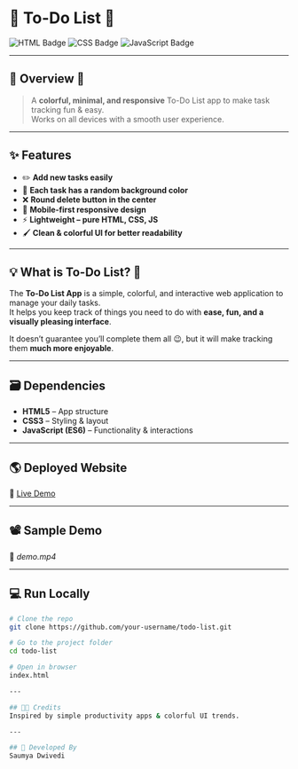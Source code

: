 # 📝 To-Do List 🚀

![HTML Badge](https://img.shields.io/badge/HTML5-orange?logo=html5&logoColor=white)
![CSS Badge](https://img.shields.io/badge/CSS3-blue?logo=css3&logoColor=white)
![JavaScript Badge](https://img.shields.io/badge/JavaScript-yellow?logo=javascript&logoColor=black)

---

## 📌 Overview 👀

> A **colorful, minimal, and responsive** To-Do List app to make task tracking fun & easy.  
> Works on all devices with a smooth user experience.  

---

## ✨ Features

- ✏️ **Add new tasks easily**
- 🎨 **Each task has a random background color**
- ❌ **Round delete button in the center**
- 📱 **Mobile-first responsive design**
- ⚡ **Lightweight – pure HTML, CSS, JS**
- 🖌 **Clean & colorful UI for better readability**

---

## 💡 What is To-Do List? 🤔

The **To-Do List App** is a simple, colorful, and interactive web application to manage your daily tasks.  
It helps you keep track of things you need to do with **ease, fun, and a visually pleasing interface**.

It doesn’t guarantee you’ll complete them all 😉, but it will make tracking them **much more enjoyable**.

---

## 🗃 Dependencies

- **HTML5** – App structure  
- **CSS3** – Styling & layout  
- **JavaScript (ES6)** – Functionality & interactions  

---

## 🌎 Deployed Website

🔗 [Live Demo](https://your-todo-list-demo-link.com) <!-- Replace with your actual link -->

---

## 📽 Sample Demo

📂 *demo.mp4* <!-- Replace with actual file if available -->

---

## 💻 Run Locally

```bash
# Clone the repo
git clone https://github.com/your-username/todo-list.git

# Go to the project folder
cd todo-list

# Open in browser
index.html

---

## 🙏🏻 Credits
Inspired by simple productivity apps & colorful UI trends.

---

## 👦 Developed By
Saumya Dwivedi

